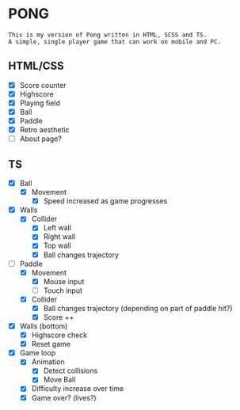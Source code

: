 # PONG

    This is my version of Pong written in HTML, SCSS and TS.
    A simple, single player game that can work on mobile and PC.

## HTML/CSS

- [x] Score counter
- [x] Highscore
- [x] Playing field
- [x] Ball
- [x] Paddle
- [x] Retro aesthetic
- [ ] About page?

## TS

- [x] Ball
  - [x] Movement
    - [x] Speed increased as game progresses
- [x] Walls
  - [x] Collider
    - [x] Left wall
    - [x] Right wall
    - [x] Top wall
    - [x] Ball changes trajectory
- [ ] Paddle
  - [x] Movement
    - [x] Mouse input
    - [ ] Touch input
  - [x] Collider
    - [x] Ball changes trajectory (depending on part of paddle hit?)
    - [x] Score ++
- [x] Walls (bottom)
  - [x] Highscore check
  - [x] Reset game
- [x] Game loop
  - [x] Animation
    - [x] Detect collisions
    - [x] Move Ball
  - [x] Difficulty increase over time
  - [x] Game over? (lives?)
